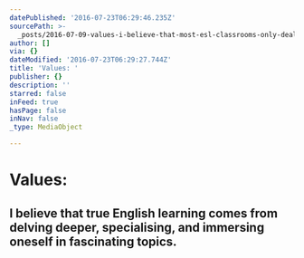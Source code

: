 ```yaml
---
datePublished: '2016-07-23T06:29:46.235Z'
sourcePath: >-
  _posts/2016-07-09-values-i-believe-that-most-esl-classrooms-only-deal-with-th.md
author: []
via: {}
dateModified: '2016-07-23T06:29:27.744Z'
title: 'Values: '
publisher: {}
description: ''
starred: false
inFeed: true
hasPage: false
inNav: false
_type: MediaObject

---
```

# **Values:**

## I believe that true English learning comes from delving deeper, specialising, and immersing oneself in fascinating topics.